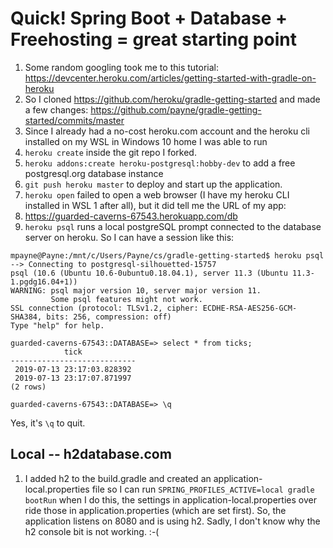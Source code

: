 # Quick! Spring Boot + Database + Freehosting = great starting point

1. Some random googling took me to this tutorial: https://devcenter.heroku.com/articles/getting-started-with-gradle-on-heroku
2. So I cloned https://github.com/heroku/gradle-getting-started and made a few changes: https://github.com/payne/gradle-getting-started/commits/master
3. Since I already had a no-cost heroku.com account and the heroku cli installed on my WSL in Windows 10 home I was able to run
4. `heroku create`  inside the git repo I forked.
5. `heroku addons:create heroku-postgresql:hobby-dev` to add a free postgresql.org database instance
6. `git push heroku master` to deploy and start up the application.
7. `heroku open` failed to open a web browser (I have my heroku CLI installed in WSL 1 after all), but it did tell me the URL of my app:
8. https://guarded-caverns-67543.herokuapp.com/db 
9. `heroku psql` runs a local postgreSQL prompt connected to the database server on heroku.   So I can have a session like this:
```
mpayne@Payne:/mnt/c/Users/Payne/cs/gradle-getting-started$ heroku psql
--> Connecting to postgresql-silhouetted-15757
psql (10.6 (Ubuntu 10.6-0ubuntu0.18.04.1), server 11.3 (Ubuntu 11.3-1.pgdg16.04+1))
WARNING: psql major version 10, server major version 11.
         Some psql features might not work.
SSL connection (protocol: TLSv1.2, cipher: ECDHE-RSA-AES256-GCM-SHA384, bits: 256, compression: off)
Type "help" for help.

guarded-caverns-67543::DATABASE=> select * from ticks;
            tick
----------------------------
 2019-07-13 23:17:03.828392
 2019-07-13 23:17:07.871997
(2 rows)

guarded-caverns-67543::DATABASE=> \q
```
Yes, it's `\q` to quit.


## Local -- h2database.com
1. I added h2 to the build.gradle and created an application-local.properties file so I can run `SPRING_PROFILES_ACTIVE=local gradle bootRun` when I do this, the settings in application-local.properties over ride those in application.properties (which are set first).  So, the application listens on 8080
and is using h2.   Sadly, I don't know why the h2 console bit is not working.  :-(

